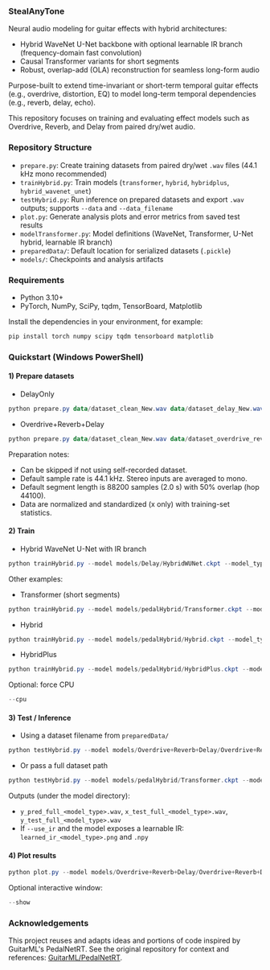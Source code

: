 ### StealAnyTone

Neural audio modeling for guitar effects with hybrid architectures:
- Hybrid WaveNet U-Net backbone with optional learnable IR branch (frequency-domain fast convolution)
- Causal Transformer variants for short segments
- Robust, overlap-add (OLA) reconstruction for seamless long-form audio

Purpose-built to extend time-invariant or short-term temporal guitar effects (e.g., overdrive, distortion, EQ) to model long-term temporal dependencies (e.g., reverb, delay, echo). 

This repository focuses on training and evaluating effect models such as Overdrive, Reverb, and Delay from paired dry/wet audio.

### Repository Structure
- `prepare.py`: Create training datasets from paired dry/wet `.wav` files (44.1 kHz mono recommended)
- `trainHybrid.py`: Train models (`transformer`, `hybrid`, `hybridplus`, `hybrid_wavenet_unet`)
- `testHybrid.py`: Run inference on prepared datasets and export `.wav` outputs; supports `--data` and `--data_filename`
- `plot.py`: Generate analysis plots and error metrics from saved test results
- `modelTransformer.py`: Model definitions (WaveNet, Transformer, U-Net hybrid, learnable IR branch)
- `preparedData/`: Default location for serialized datasets (`.pickle`)
- `models/`: Checkpoints and analysis artifacts

### Requirements
- Python 3.10+
- PyTorch, NumPy, SciPy, tqdm, TensorBoard, Matplotlib

Install the dependencies in your environment, for example:
```powershell
pip install torch numpy scipy tqdm tensorboard matplotlib
```

### Quickstart (Windows PowerShell)

#### 1) Prepare datasets
- DelayOnly
```powershell
python prepare.py data/dataset_clean_New.wav data/dataset_delay_New.wav --out_dir preparedData --out_name DelayOnly.pickle
```

- Overdrive+Reverb+Delay
```powershell
python prepare.py data/dataset_clean_New.wav data/dataset_overdrive_reverb_delay_New.wav --out_dir preparedData --out_name Overdrive+Reverb+Delay.pickle
```

Preparation notes:
- Can be skipped if not using self-recorded dataset.
- Default sample rate is 44.1 kHz. Stereo inputs are averaged to mono.
- Default segment length is 88200 samples (2.0 s) with 50% overlap (hop 44100).
- Data are normalized and standardized (x only) with training-set statistics.

#### 2) Train
- Hybrid WaveNet U-Net with IR branch
```powershell
python trainHybrid.py --model models/Delay/HybridWUNet.ckpt --model_type hybrid_wavenet_unet --data preparedData/Overdrive+Reverb+Delay.pickle --use_ir --ir_length 44100 --ir_wet 0.25
```

Other examples:
- Transformer (short segments)
```powershell
python trainHybrid.py --model models/pedalHybrid/Transformer.ckpt --model_type transformer --data preparedData/DelayOnly.pickle
```

- Hybrid
```powershell
python trainHybrid.py --model models/pedalHybrid/Hybrid.ckpt --model_type hybrid --data preparedData/Overdrive+Reverb+Delay.pickle
```

- HybridPlus
```powershell
python trainHybrid.py --model models/pedalHybrid/HybridPlus.ckpt --model_type hybridplus --data preparedData/Overdrive+Reverb+Delay.pickle
```

Optional: force CPU
```powershell
--cpu
```

#### 3) Test / Inference
- Using a dataset filename from `preparedData/`
```powershell
python testHybrid.py --model models/Overdrive+Reverb+Delay/Overdrive+Reverb+Delay.ckpt --model_type hybrid_wavenet_unet --data_filename Overdrive+Reverb+Delay.pickle --use_ir
```

- Or pass a full dataset path
```powershell
python testHybrid.py --model models/pedalHybrid/Transformer.ckpt --model_type transformer --data preparedData/DelayOnly.pickle
```

Outputs (under the model directory):
- `y_pred_full_<model_type>.wav`, `x_test_full_<model_type>.wav`, `y_test_full_<model_type>.wav`
- If `--use_ir` and the model exposes a learnable IR: `learned_ir_<model_type>.png` and `.npy`

#### 4) Plot results
```powershell
python plot.py --model models/Overdrive+Reverb+Delay/Overdrive+Reverb+Delay.ckpt --model_type hybrid_wavenet_unet
```
Optional interactive window:
```powershell
--show
```

### Acknowledgements
This project reuses and adapts ideas and portions of code inspired by GuitarML's PedalNetRT. See the original repository for context and references: [GuitarML/PedalNetRT](https://github.com/GuitarML/PedalNetRT).



